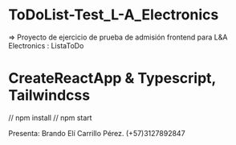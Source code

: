 # ToDoList-Test_L-A_Electronics

=> Proyecto de ejercicio de prueba de admisión frontend para L&A Electronics : ListaToDo
# CreateReactApp & Typescript, Tailwindcss

// npm install
// npm start

Presenta: Brando Elí Carrillo Pérez.  (+57)3127892847